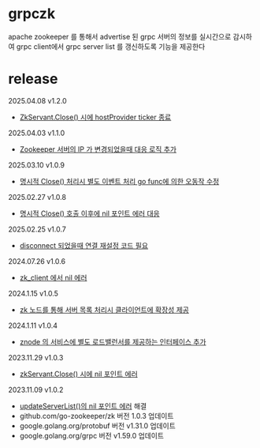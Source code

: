 # grpczk #
apache zookeeper 를 통해서 advertise 된 grpc 서버의 정보를 실시간으로 감시하여 grpc client에서 grpc server list 를 갱신하도록 기능을 제공한다

# release #

2025.04.08 v1.2.0
- [ZkServant.Close() 시에 hostProvider ticker 종료](https://github.com/fatima-go/grpczk/issues/21)

2025.04.03 v1.1.0
- [Zookeeper 서버의 IP 가 변경되었을때 대응 로직 추가](https://github.com/fatima-go/grpczk/issues/19)

2025.03.10 v1.0.9
- [명시적 Close() 처리시 별도 이벤트 처리 go func에 의한 오동작 수정](https://github.com/fatima-go/grpczk/issues/17)

2025.02.27 v1.0.8
- [명시적 Close() 호출 이후에 nil 포인트 에러 대응](https://github.com/fatima-go/grpczk/issues/15)

2025.02.25 v1.0.7
- [disconnect 되었을때 연결 재설정 코드 필요](https://github.com/fatima-go/grpczk/issues/13)

2024.07.26 v1.0.6
- [zk_client 에서 nil 에러](https://github.com/fatima-go/grpczk/issues/11)

2024.1.15 v1.0.5
- [zk 노드를 통해 서버 목록 처리시 클라이언트에 확장성 제공 ](https://github.com/fatima-go/grpczk/issues/9)

2024.1.11 v1.0.4
- [znode 의 서비스에 별도 로드밸런서를 제공하는 인터페이스 추가](https://github.com/fatima-go/grpczk/issues/6)

2023.11.29 v1.0.3
- [zkServant.Close() 시에 nil 포인트 에러](https://github.com/fatima-go/grpczk/issues/3)

2023.11.09 v1.0.2
- [updateServerList()의 nil 포인트 에러](https://github.com/fatima-go/grpczk/issues/1) 해결
- github.com/go-zookeeper/zk 버전 1.0.3 업데이트
- google.golang.org/protobuf 버전 v1.31.0 업데이트
- google.golang.org/grpc 버전 v1.59.0 업데이트